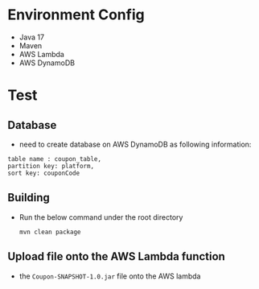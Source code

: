 
# Environment Config
* Java 17
* Maven
* AWS Lambda
* AWS DynamoDB


# Test



## Database
* need to create database on AWS DynamoDB as following information: 
~~~
table name : coupon_table,
partition key: platform,
sort key: couponCode
~~~

## Building

* Run the below command under the root directory

  ```shell
  mvn clean package
  ```

## Upload file onto the AWS Lambda function

- the `Coupon-SNAPSHOT-1.0.jar` file onto the AWS lambda
